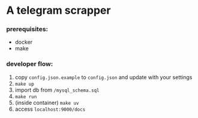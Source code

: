 # A telegram scrapper

### prerequisites:
- docker
- make

### developer flow:
1. copy `config.json.example` to `config.json` and update with your settings
2. `make up`
3. import db from `/mysql_schema.sql`
4. `make run`
5. (inside container) `make uv`
6. access `localhost:9000/docs`
